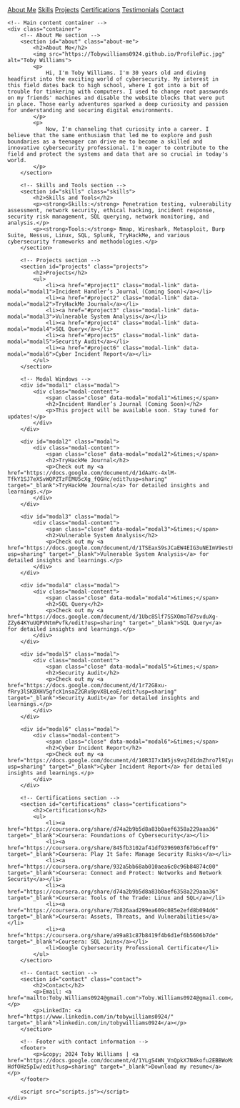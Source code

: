 
<html lang="en">
<head>
    <meta charset="UTF-8">
    <meta name="viewport" content="width=device-width, initial-scale=1.0">
    <title>Toby Williams - Cybersecurity Professional</title>
    <link rel="stylesheet" href="styles.css">
</head>
<body>
    <!-- Navigation bar -->
    <nav>
        <a href="#about">About Me</a>
        <a href="#skills">Skills</a>
        <a href="#projects">Projects</a>
        <a href="#certifications">Certifications</a>
        <a href="#testimonials">Testimonials</a>
        <a href="#contact">Contact</a>
    </nav>

    <!-- Main content container -->
    <div class="container">
        <!-- About Me section -->
        <section id="about" class="about-me">
            <h2>About Me</h2>
            <img src="https://Tobywilliams0924.github.io/ProfilePic.jpg" alt="Toby Williams">
            <p>
                Hi, I'm Toby Williams. I'm 30 years old and diving headfirst into the exciting world of cybersecurity. My interest in this field dates back to high school, where I got into a bit of trouble for tinkering with computers. I used to change root passwords on my friends' machines and disable the website blocks that were put in place. Those early adventures sparked a deep curiosity and passion for understanding and securing digital environments.
            </p>
            <p>
                Now, I'm channeling that curiosity into a career. I believe that the same enthusiasm that led me to explore and push boundaries as a teenager can drive me to become a skilled and innovative cybersecurity professional. I'm eager to contribute to the field and protect the systems and data that are so crucial in today's world.
            </p>
        </section>

        <!-- Skills and Tools section -->
        <section id="skills" class="skills">
            <h2>Skills and Tools</h2>
            <p><strong>Skills:</strong> Penetration testing, vulnerability assessment, network security, ethical hacking, incident response, security risk management, SQL querying, network monitoring, and analysis.</p>
            <p><strong>Tools:</strong> Nmap, Wireshark, Metasploit, Burp Suite, Nessus, Linux, SQL, Splunk, TryHackMe, and various cybersecurity frameworks and methodologies.</p>
        </section>

        <!-- Projects section -->
        <section id="projects" class="projects">
            <h2>Projects</h2>
            <ul>
                <li><a href="#project1" class="modal-link" data-modal="modal1">Incident Handler’s Journal (Coming Soon)</a></li>
                <li><a href="#project2" class="modal-link" data-modal="modal2">TryHackMe Journal</a></li>
                <li><a href="#project3" class="modal-link" data-modal="modal3">Vulnerable System Analysis</a></li>
                <li><a href="#project4" class="modal-link" data-modal="modal4">SQL Query</a></li>
                <li><a href="#project5" class="modal-link" data-modal="modal5">Security Audit</a></li>
                <li><a href="#project6" class="modal-link" data-modal="modal6">Cyber Incident Report</a></li>
            </ul>
        </section>

        <!-- Modal Windows -->
        <div id="modal1" class="modal">
            <div class="modal-content">
                <span class="close" data-modal="modal1">&times;</span>
                <h2>Incident Handler’s Journal (Coming Soon)</h2>
                <p>This project will be available soon. Stay tuned for updates!</p>
            </div>
        </div>

        <div id="modal2" class="modal">
            <div class="modal-content">
                <span class="close" data-modal="modal2">&times;</span>
                <h2>TryHackMe Journal</h2>
                <p>Check out my <a href="https://docs.google.com/document/d/1dAaYc-4xlM-TfkY1SJ7eXSvWQPZTzFEMU5cXg_fQGHc/edit?usp=sharing" target="_blank">TryHackMe Journal</a> for detailed insights and learnings.</p>
            </div>
        </div>

        <div id="modal3" class="modal">
            <div class="modal-content">
                <span class="close" data-modal="modal3">&times;</span>
                <h2>Vulnerable System Analysis</h2>
                <p>Check out my <a href="https://docs.google.com/document/d/1TSEaxS9sJCaEW4EIG3uNEImV9estPdGi1pKNHjBOz9Y/edit?usp=sharing" target="_blank">Vulnerable System Analysis</a> for detailed insights and learnings.</p>
            </div>
        </div>

        <div id="modal4" class="modal">
            <div class="modal-content">
                <span class="close" data-modal="modal4">&times;</span>
                <h2>SQL Query</h2>
                <p>Check out my <a href="https://docs.google.com/document/d/1Ubc8Slf7SSXOmoTd7svduXg-ZZy64KYuUQPVNtmPvfk/edit?usp=sharing" target="_blank">SQL Query</a> for detailed insights and learnings.</p>
            </div>
        </div>

        <div id="modal5" class="modal">
            <div class="modal-content">
                <span class="close" data-modal="modal5">&times;</span>
                <h2>Security Audit</h2>
                <p>Check out my <a href="https://docs.google.com/document/d/1r72G8xu-fRry3lSKBXHV5gfcX1nsaZ2GRu9pvX8LeoE/edit?usp=sharing" target="_blank">Security Audit</a> for detailed insights and learnings.</p>
            </div>
        </div>

        <div id="modal6" class="modal">
            <div class="modal-content">
                <span class="close" data-modal="modal6">&times;</span>
                <h2>Cyber Incident Report</h2>
                <p>Check out my <a href="https://docs.google.com/document/d/10R3I7x1W5js9vq7dIdmZhro7l9IyrZonhAsDcAuqoHw/edit?usp=sharing" target="_blank">Cyber Incident Report</a> for detailed insights and learnings.</p>
            </div>
        </div>

        <!-- Certifications section -->
        <section id="certifications" class="certifications">
            <h2>Certifications</h2>
            <ul>
                <li><a href="https://coursera.org/share/d74a2b9b5d8a83b0aef6358a229aaa36" target="_blank">Coursera: Foundations of Cybersecurity</a></li>
                <li><a href="https://coursera.org/share/845fb3102af41df9396903f67b6ceff9" target="_blank">Coursera: Play It Safe: Manage Security Risks</a></li>
                <li><a href="https://coursera.org/share/932a5bb68ab010aea6c0c96b84874c00" target="_blank">Coursera: Connect and Protect: Networks and Network Security</a></li>
                <li><a href="https://coursera.org/share/d74a2b9b5d8a83b0aef6358a229aaa36" target="_blank">Coursera: Tools of the Trade: Linux and SQL</a></li>
                <li><a href="https://coursera.org/share/7b826aad299ea609c085e2efd8b094d6" target="_blank">Coursera: Assets, Threats, and Vulnerabilities</a></li>
                <li><a href="https://coursera.org/share/a99a81c87b8419f4b6d1ef6b5606b7de" target="_blank">Coursera: SQL Joins</a></li>
                <li>Google Cybersecurity Professional Certificate</li>
            </ul>
        </section>

        <!-- Contact section -->
        <section id="contact" class="contact">
            <h2>Contact</h2>
            <p>Email: <a href="mailto:Toby.Williams0924@gmail.com">Toby.Williams0924@gmail.com</a></p>
            <p>LinkedIn: <a href="https://www.linkedin.com/in/tobywilliams0924/" target="_blank">linkedin.com/in/tobywilliams0924</a></p>
        </section>

        <!-- Footer with contact information -->
        <footer>
            <p>&copy; 2024 Toby Williams | <a href="https://docs.google.com/document/d/1YLgS4WN_VnQpkX7N4kofu2EBBWoMq29D-HdfOHz5pIw/edit?usp=sharing" target="_blank">Download my resume</a></p>
        </footer>

        <script src="scripts.js"></script>
    </div>
</body>
</html>
